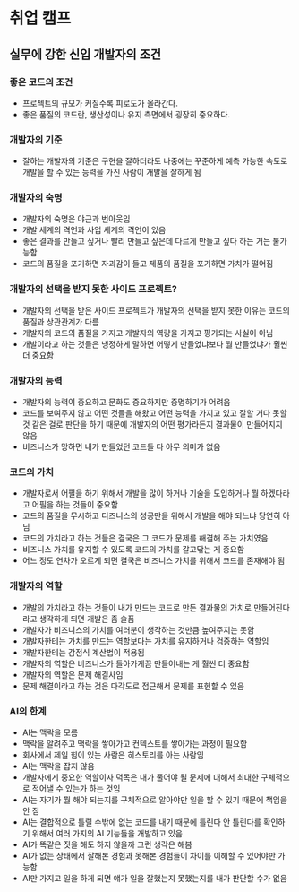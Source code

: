# 취업 캠프

## 실무에 강한 신입 개발자의 조건

### 좋은 코드의 조건

* 프로젝트의 규모가 커질수록 피로도가 올라간다.
* 좋은 품질의 코드란, 생산성이나 유지 측면에서 굉장히 중요하다.

### 개발자의 기준

* 잘하는 개발자의 기준은 구현을 잘하더라도 나중에는 꾸준하게 예측 가능한 속도로 개발을 할 수 있는 능력을 가진 사람이 개발을 잘하게 됨

### 개발자의 숙명

* 개발자의 숙명은 야근과 번아웃임
* 개발 세계의 격언과 사업 세계의 격언이 있음
* 좋은 결과를 만들고 싶거나 빨리 만들고 싶은데 다르게 만들고 싶다 하는 거는 불가능함
* 코드의 품질을 포기하면 자괴감이 들고 제품의 품질을 포기하면 가치가 떨어짐

### 개발자의 선택을 받지 못한 사이드 프로젝트?

* 개발자의 선택을 받은 사이드 프로젝트가 개발자의 선택을 받지 못한 이유는 코드의 품질과 상관관계가 다름
* 개발자의 코드의 품질을 가지고 개발자의 역량을 가지고 평가되는 사실이 아님
* 개발이라고 하는 것들은 냉정하게 말하면 어떻게 만들었냐보다 뭘 만들었냐가 훨씬 더 중요함

### 개발자의 능력

* 개발자의 능력이 중요하고 문화도 중요하지만 증명하기가 어려움
* 코드를 보여주지 않고 어떤 것들을 해왔고 어떤 능력을 가지고 있고 잘할 거다 못할 것 같은 걸로 판단을 하기 때문에 개발자의 어떤 평가라든지 결과물이 만들어지지 않음
* 비즈니스가 망하면 내가 만들었던 코드들 다 아무 의미가 없음

### 코드의 가치

* 개발자로서 어필을 하기 위해서 개발을 많이 하거나 기술을 도입하거나 뭘 하겠다라고 어필을 하는 것들이 중요함
* 코드의 품질을 무시하고 디즈니스의 성공만을 위해서 개발을 해야 되느냐 당연히 아님
* 코드의 가치라고 하는 것들은 결국은 그 코드가 문제를 해결해 주는 가치였음
* 비즈니스 가치를 유지할 수 있도록 코드의 가치를 갈고닦는 게 중요함
* 어느 정도 연차가 오르게 되면 결국은 비즈니스 가치를 위해서 코드를 존재해야 됨

### 개발자의 역할

* 개발의 가치라고 하는 것들이 내가 만드는 코드로 만든 결과물의 가치로 만들어진다라고 생각하게 되면 개발은 좀 슬픔
* 개발자가 비즈니스의 가치를 여러분이 생각하는 것만큼 높여주지는 못함
* 개발자한테는 가치를 만드는 역할보다는 가치를 유지하거나 검증하는 역할임
* 개발자한테는 감점식 계산법이 적용됨
* 개발자의 역할은 비즈니스가 돌아가게끔 만들어내는 게 훨씬 더 중요함
* 개발자의 역할은 문제 해결사임
* 문제 해결이라고 하는 것은 다각도로 접근해서 문제를 표현할 수 있음

### AI의 한계

* AI는 맥락을 모름
* 맥락을 알려주고 맥락을 쌓아가고 컨텍스트를 쌓아가는 과정이 필요함
* 회사에서 제일 힘이 있는 사람은 히스토리를 아는 사람임
* AI는 맥락을 잡지 않음
* 개발자에게 중요한 역할이자 덕목은 내가 풀어야 될 문제에 대해서 최대한 구체적으로 적어낼 수 있는가 하는 것임
* AI는 자기가 뭘 해야 되는지를 구체적으로 알아야만 일을 할 수 있기 때문에 책임을 안 짐
* AI는 결합적으로 틀릴 수밖에 없는 코드를 내기 때문에 틀린다 안 틀린다를 확인하기 위해서 여러 가지의 AI 기능들을 개발하고 있음
* AI가 똑같은 짓을 해도 하지 않을까 그런 생각은 해봄
* AI가 없는 상태에서 잘해본 경험과 못해본 경험들이 차이를 이해할 수 있어야만 가능함
* AI만 가지고 일을 하게 되면 얘가 일을 잘했는지 못했는지를 내가 판단할 수가 없음



